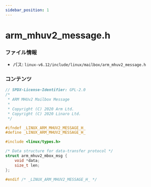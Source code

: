 ```yaml
---
sidebar_position: 1
---
```

# arm_mhuv2_message.h

### ファイル情報

- パス: `linux-v6.12/include/linux/mailbox/arm_mhuv2_message.h`

### コンテンツ

```h
// SPDX-License-Identifier: GPL-2.0
/*
 * ARM MHUv2 Mailbox Message
 *
 * Copyright (C) 2020 Arm Ltd.
 * Copyright (C) 2020 Linaro Ltd.
 */

#ifndef _LINUX_ARM_MHUV2_MESSAGE_H_
#define _LINUX_ARM_MHUV2_MESSAGE_H_

#include <linux/types.h>

/* Data structure for data-transfer protocol */
struct arm_mhuv2_mbox_msg {
	void *data;
	size_t len;
};

#endif /* _LINUX_ARM_MHUV2_MESSAGE_H_ */

```

